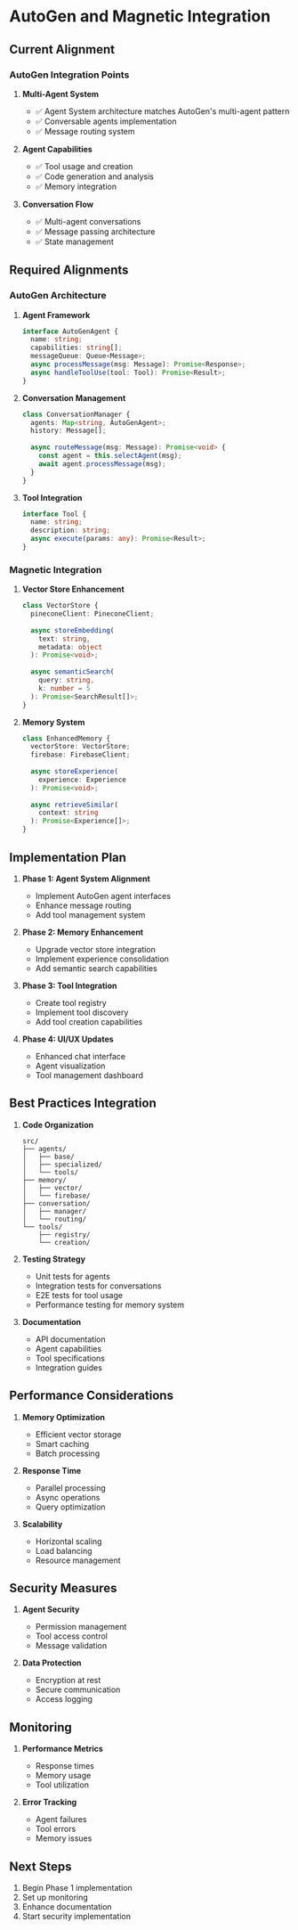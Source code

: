 # AutoGen and Magnetic Integration

## Current Alignment

### AutoGen Integration Points

1. **Multi-Agent System**
   - ✅ Agent System architecture matches AutoGen's multi-agent pattern
   - ✅ Conversable agents implementation
   - ✅ Message routing system

2. **Agent Capabilities**
   - ✅ Tool usage and creation
   - ✅ Code generation and analysis
   - ✅ Memory integration

3. **Conversation Flow**
   - ✅ Multi-agent conversations
   - ✅ Message passing architecture
   - ✅ State management

## Required Alignments

### AutoGen Architecture

1. **Agent Framework**
   ```typescript
   interface AutoGenAgent {
     name: string;
     capabilities: string[];
     messageQueue: Queue<Message>;
     async processMessage(msg: Message): Promise<Response>;
     async handleToolUse(tool: Tool): Promise<Result>;
   }
   ```

2. **Conversation Management**
   ```typescript
   class ConversationManager {
     agents: Map<string, AutoGenAgent>;
     history: Message[];
     
     async routeMessage(msg: Message): Promise<void> {
       const agent = this.selectAgent(msg);
       await agent.processMessage(msg);
     }
   }
   ```

3. **Tool Integration**
   ```typescript
   interface Tool {
     name: string;
     description: string;
     async execute(params: any): Promise<Result>;
   }
   ```

### Magnetic Integration

1. **Vector Store Enhancement**
   ```typescript
   class VectorStore {
     pineconeClient: PineconeClient;
     
     async storeEmbedding(
       text: string,
       metadata: object
     ): Promise<void>;
     
     async semanticSearch(
       query: string,
       k: number = 5
     ): Promise<SearchResult[]>;
   }
   ```

2. **Memory System**
   ```typescript
   class EnhancedMemory {
     vectorStore: VectorStore;
     firebase: FirebaseClient;
     
     async storeExperience(
       experience: Experience
     ): Promise<void>;
     
     async retrieveSimilar(
       context: string
     ): Promise<Experience[]>;
   }
   ```

## Implementation Plan

1. **Phase 1: Agent System Alignment**
   - Implement AutoGen agent interfaces
   - Enhance message routing
   - Add tool management system

2. **Phase 2: Memory Enhancement**
   - Upgrade vector store integration
   - Implement experience consolidation
   - Add semantic search capabilities

3. **Phase 3: Tool Integration**
   - Create tool registry
   - Implement tool discovery
   - Add tool creation capabilities

4. **Phase 4: UI/UX Updates**
   - Enhanced chat interface
   - Agent visualization
   - Tool management dashboard

## Best Practices Integration

1. **Code Organization**
   ```plaintext
   src/
   ├── agents/
   │   ├── base/
   │   ├── specialized/
   │   └── tools/
   ├── memory/
   │   ├── vector/
   │   └── firebase/
   ├── conversation/
   │   ├── manager/
   │   └── routing/
   └── tools/
       ├── registry/
       └── creation/
   ```

2. **Testing Strategy**
   - Unit tests for agents
   - Integration tests for conversations
   - E2E tests for tool usage
   - Performance testing for memory system

3. **Documentation**
   - API documentation
   - Agent capabilities
   - Tool specifications
   - Integration guides

## Performance Considerations

1. **Memory Optimization**
   - Efficient vector storage
   - Smart caching
   - Batch processing

2. **Response Time**
   - Parallel processing
   - Async operations
   - Query optimization

3. **Scalability**
   - Horizontal scaling
   - Load balancing
   - Resource management

## Security Measures

1. **Agent Security**
   - Permission management
   - Tool access control
   - Message validation

2. **Data Protection**
   - Encryption at rest
   - Secure communication
   - Access logging

## Monitoring

1. **Performance Metrics**
   - Response times
   - Memory usage
   - Tool utilization

2. **Error Tracking**
   - Agent failures
   - Tool errors
   - Memory issues

## Next Steps

1. Begin Phase 1 implementation
2. Set up monitoring
3. Enhance documentation
4. Start security implementation
